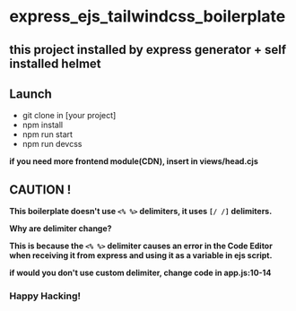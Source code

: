 # express_ejs_tailwindcss_boilerplate
## this project installed by express generator + self installed helmet

## Launch
- git clone in [your project]
- npm install
- npm run start
- npm run devcss

**if you need more frontend module(CDN), insert in views/head.cjs**

## CAUTION !

**This boilerplate doesn't use `<% %>` delimiters, it uses `[/ /]` delimiters.**

**Why are delimiter change?**

**This is because the `<% %>` delimiter causes an error in the Code Editor when receiving it from express and using it as a variable in ejs script.**

**if would you don't use custom delimiter, change code in app.js:10-14**

### Happy Hacking!




